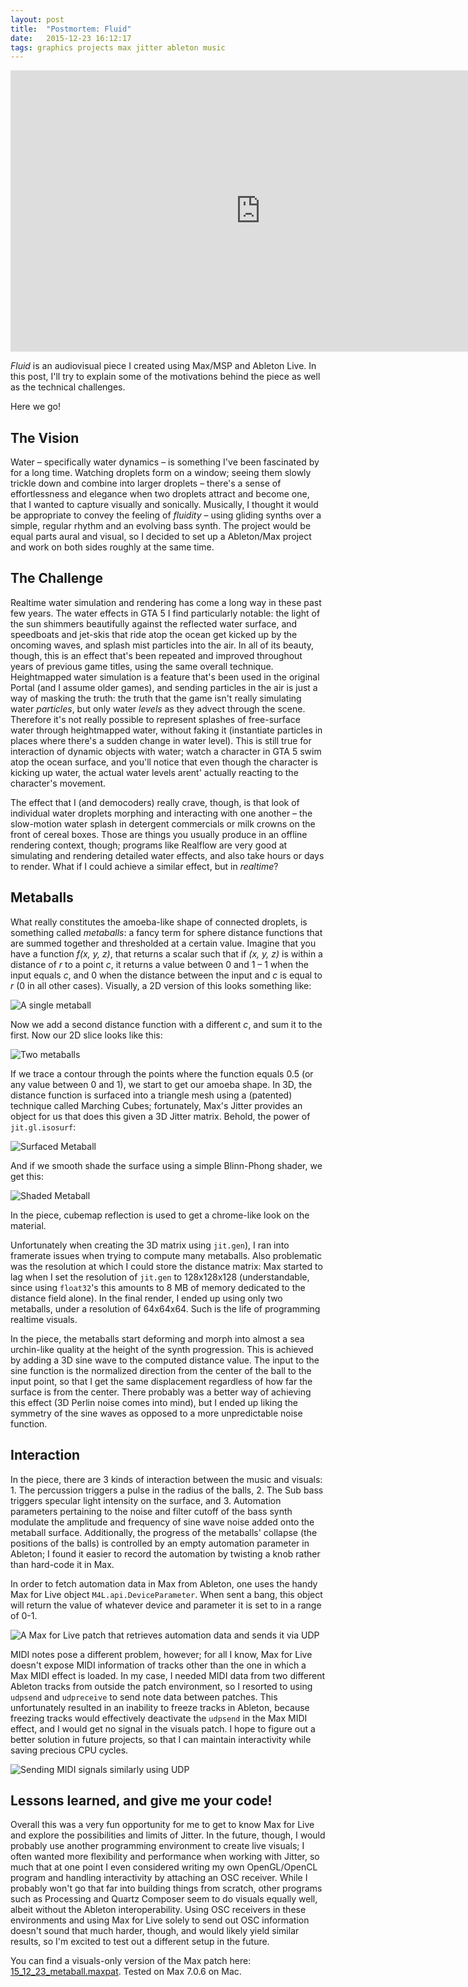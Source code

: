 ```yaml
---
layout: post
title:  "Postmortem: Fluid"
date:   2015-12-23 16:12:17
tags: graphics projects max jitter ableton music
---
```


<iframe width="800" height="450" src="https://www.youtube.com/embed/BmHt5eSwW_A" frameborder="0" allow="autoplay; encrypted-media" allowfullscreen></iframe>

_Fluid_ is an audiovisual piece I created using Max/MSP and Ableton Live. In this post, I'll try to explain some of the motivations behind the piece as well as the technical challenges.

Here we go!

## The Vision

Water – specifically water dynamics – is something I've been fascinated by for a long time. Watching droplets form on a window; seeing them slowly trickle down and combine into larger droplets – there's a sense of effortlessness and elegance when two droplets attract and become one, that I wanted to capture visually and sonically. Musically, I thought it would be appropriate to convey the feeling of _fluidity_ – using gliding synths over a simple, regular rhythm and an evolving bass synth. The project would be equal parts aural and visual, so I decided to set up a Ableton/Max project and work on both sides roughly at the same time.

## The Challenge

Realtime water simulation and rendering has come a long way in these past few years. The water effects in GTA 5 I find particularly notable: the light of the sun shimmers beautifully against the reflected water surface, and speedboats and jet-skis that ride atop the ocean get kicked up by the oncoming waves, and splash mist particles into the air. In all of its beauty, though, this is an effect that's been repeated and improved throughout years of previous game titles, using the same overall technique. Heightmapped water simulation is a feature that's been used in the original Portal (and I assume older games), and sending particles in the air is just a way of masking the truth: the truth that the game isn't really simulating water _particles_, but only water _levels_ as they advect through the scene. Therefore it's not really possible to represent splashes of free-surface water through heightmapped water, without faking it (instantiate particles in places where there's a sudden change in water level). This is still true for interaction of dynamic objects with water; watch a character in GTA 5 swim atop the ocean surface, and you'll notice that even though the character is kicking up water, the actual water levels arent' actually reacting to the character's movement.

The effect that I (and democoders) really crave, though, is that look of individual water droplets morphing and interacting with one another – the slow-motion water splash in detergent commercials or milk crowns on the front of cereal boxes. Those are things you usually produce in an offline rendering context, though; programs like Realflow are very good at simulating and rendering detailed water effects, and also take hours or days to render. What if I could achieve a similar effect, but in _realtime_?

## Metaballs

What really constitutes the amoeba-like shape of connected droplets, is something called _metaballs_: a fancy term for sphere distance functions that are summed together and thresholded at a certain value. Imagine that you have a function _f(x, y, z)_, that returns a scalar such that if _(x, y, z)_ is within a distance of _r_ to a point _c_, it returns a value between 0 and 1 – 1 when the input equals _c_, and 0 when the distance between the input and _c_ is equal to _r_ (0 in all other cases). Visually, a 2D version of this looks something like:

![A single metaball](/img/2015-12-23-single-metaball.png)

Now we add a second distance function with a different _c_, and sum it to the first. Now our 2D slice looks like this:

![Two metaballs](/img/2015-12-23-two-metaballs.png)

If we trace a contour through the points where the function equals 0.5 (or any value between 0 and 1), we start to get our amoeba shape. In 3D, the distance function is surfaced into a triangle mesh using a (patented) technique called Marching Cubes; fortunately, Max's Jitter provides an object for us that does this given a 3D Jitter matrix. Behold, the power of `jit.gl.isosurf`:

![Surfaced Metaball](/img/2015-12-23-metaball-surfaced.png)

And if we smooth shade the surface using a simple Blinn-Phong shader, we get this:

![Shaded Metaball](/img/2015-12-23-metaball-shaded.png)

In the piece, cubemap reflection is used to get a chrome-like look on the material.

Unfortunately when creating the 3D matrix using `jit.gen`), I ran into framerate issues when trying to compute many metaballs. Also problematic was the resolution at which I could store the distance matrix: Max started to lag when I set the resolution of `jit.gen` to 128x128x128 (understandable, since using `float32`'s this amounts to 8 MB of memory dedicated to the distance field alone). In the final render, I ended up using only two metaballs, under a resolution of 64x64x64. Such is the life of programming realtime visuals.

In the piece, the metaballs start deforming and morph into almost a sea urchin-like quality at the height of the synth progression. This is achieved by adding a 3D sine wave to the computed distance value. The input to the sine function is the normalized direction from the center of the ball to the input point, so that I get the same displacement regardless of how far the surface is from the center. There probably was a better way of achieving this effect (3D Perlin noise comes into mind), but I ended up liking the symmetry of the sine waves as opposed to a more unpredictable noise function.

## Interaction

In the piece, there are 3 kinds of interaction between the music and visuals: 1. The percussion triggers a pulse in the radius of the balls, 2. The Sub bass triggers specular light intensity on the surface, and 3. Automation parameters pertaining to the noise and filter cutoff of the bass synth modulate the amplitude and frequency of sine wave noise added onto the metaball surface. Additionally, the progress of the metaballs' collapse (the positions of the balls) is controlled by an empty automation parameter in Ableton; I found it easier to record the automation by twisting a knob rather than hard-code it in Max.

In order to fetch automation data in Max from Ableton, one uses the handy Max for Live object `M4L.api.DeviceParameter`. When sent a bang, this object will return the value of whatever device and parameter it is set to in a range of 0-1.

![A Max for Live patch that retrieves automation data and sends it via UDP](/img/2015-12-23-udpsend-patch.png)

MIDI notes pose a different problem, however; for all I know, Max for Live doesn't expose MIDI information of tracks other than the one in which a Max MIDI effect is loaded. In my case, I needed MIDI data from two different Ableton tracks from outside the patch environment, so I resorted to using `udpsend` and `udpreceive` to send note data between patches. This unfortunately resulted in an inability to freeze tracks in Ableton, because freezing tracks would effectively deactivate the `udpsend` in the Max MIDI effect, and I would get no signal in the visuals patch. I hope to figure out a better solution in future projects, so that I can maintain interactivity while saving precious CPU cycles.

![Sending MIDI signals similarly using UDP](/img/2015-12-23-midi-udpsend.png)

## Lessons learned, and give me your code!

Overall this was a very fun opportunity for me to get to know Max for Live and explore the possibilities and limits of Jitter. In the future, though, I would probably use another programming environment to create live visuals; I often wanted more flexibility and performance when working with Jitter, so much that at one point I even considered writing my own OpenGL/OpenCL program and handling interactivity by attaching an OSC receiver. While I probably won't go that far into building things from scratch, other programs such as Processing and Quartz Composer seem to do visuals equally well, albeit without the Ableton interoperability. Using OSC receivers in these environments and using Max for Live solely to send out OSC information doesn't sound that much harder, though, and would likely yield similar results, so I'm excited to test out a different setup in the future.

You can find a visuals-only version of the Max patch here: [15\_12\_23\_metaball.maxpat](/downloads/15_12_23_metaball.maxpat). Tested on Max 7.0.6 on Mac.
